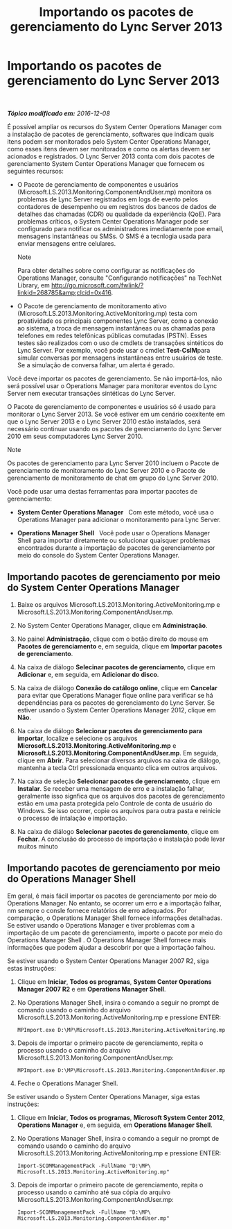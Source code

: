 ﻿---
title: Importando os pacotes de gerenciamento do Lync Server 2013
TOCTitle: Importando os pacotes de gerenciamento do Lync Server 2013
ms:assetid: 846287e1-660f-453f-bdba-b2137b5f0ea1
ms:mtpsurl: https://technet.microsoft.com/pt-br/library/JJ205052(v=OCS.15)
ms:contentKeyID: 49307334
ms.date: 12/10/2016
mtps_version: v=OCS.15
ms.translationtype: HT
---

# Importando os pacotes de gerenciamento do Lync Server 2013

 

_**Tópico modificado em:** 2016-12-08_

É possível ampliar os recursos do System Center Operations Manager com a instalação de pacotes de gerenciamento, softwares que indicam quais itens podem ser monitorados pelo System Center Operations Manager, como esses itens devem ser monitorados e como os alertas devem ser acionados e registrados. O Lync Server 2013 conta com dois pacotes de gerenciamento System Center Operations Manager que fornecem os seguintes recursos:

  - O Pacote de gerenciamento de componentes e usuários (Microsoft.LS.2013.Monitoring.ComponentAndUser.mp) monitora os problemas de Lync Server registrados em logs de evento pelos contadores de desempenho ou em registros dos bancos de dados de detalhes das chamadas (CDR) ou qualidade da experiência (QoE). Para problemas críticos, o System Center Operations Manager pode ser configurado para notificar os administradores imediatamente poe email, mensagens instantâneas ou SMSs. O SMS é a tecnlogia usada para enviar mensagens entre celulares.
    
    > [!note]  
    > Para obter detalhes sobre como configurar as notificações do Operations Manager, consulte &quot;Configurando notificações&quot; na TechNet Library, em <a href="http://go.microsoft.com/fwlink/?linkid=268785%26clcid=0x416" class="uri">http://go.microsoft.com/fwlink/?linkid=268785&amp;clcid=0x416</a>.

  - O Pacote de gerenciamento de monitoramento ativo (Microsoft.LS.2013.Monitoring.ActiveMonitoring.mp) testa com proatividade os principais componentes Lync Server, como a conexão ao sistema, a troca de mensagem instantâneas ou as chamadas para telefones em redes telefônicas públicas comutadas (PSTN). Esses testes são realizados com o uso de cmdlets de transações sintéticos do Lync Server. Por exemplo, você pode usar o cmdlet **Test-CsIM**para simular conversas por mensagens instantâneas entre usuários de teste. Se a simulação de conversa falhar, um alerta é gerado.

Você deve importar os pacotes de gerenciamento. Se não importá-los, não será possível usar o Operations Manager para monitorar eventos do Lync Server nem executar transações sintéticas do Lync Server.

O Pacote de gerenciamento de componentes e usuários só é usado para monitorar o Lync Server 2013. Se você estiver em um cenário coexitente em que o Lync Server 2013 e o Lync Server 2010 estão instalados, será necessário continuar usando os pacotes de gerenciamento do Lync Server 2010 em seus computadores Lync Server 2010.

> [!note]  
> Os pacotes de gerenciamento para Lync Server 2010 incluem o Pacote de gerenciamento de monitoramento do Lync Server 2010 e o Pacote de gerenciamento de monitoramento de chat em grupo do Lync Server 2010.

Você pode usar uma destas ferramentas para importar pacotes de gerenciamento:

  - **System Center Operations Manager**   Com este método, você usa o Operations Manager para adicionar o monitoramento para Lync Server.

  - **Operations Manager Shell**   Você pode usar o Operations Manager Shell para importar diretamente ou solucionar quaisquer problemas encontrados durante a importação de pacotes de gerenciamento por meio do console do System Center Operations Manager.

## Importando pacotes de gerenciamento por meio do System Center Operations Manager

1.  Baixe os arquivos Microsoft.LS.2013.Monitoring.ActiveMonitoring.mp e Microsoft.LS.2013.Monitoring.ComponentAndUser.mp.

2.  No System Center Operations Manager, clique em **Administração**.

3.  No painel **Administração**, clique com o botão direito do mouse em **Pacotes de gerenciamento** e, em seguida, clique em **Importar pacotes de gerenciamento**.

4.  Na caixa de diálogo **Selecinar pacotes de gerenciamento**, clique em **Adicionar** e, em seguida, em **Adicionar do disco**.

5.  Na caixa de diálogo **Conexão do catálogo online**, clique em **Cancelar** para evitar que Operations Manager fique online para verificar se há dependências para os pacotes de gerenciamento do Lync Server. Se estiver usando o System Center Operations Manager 2012, clique em **Não**.

6.  Na caixa de diálogo **Selecionar pacotes de gerenciamento para importar**, localize e selecione os arquivos **Microsoft.LS.2013.Monitoring.ActiveMonitoring.mp** e **Microsoft.LS.2013.Monitoring.ComponentAndUser.mp**. Em seguida, clique em **Abrir**. Para selecionar diversos arquivos na caixa de diálogo, mantenha a tecla Ctrl pressionada enquanto clica em outros arquivos.

7.  Na caixa de seleção **Selecionar pacotes de gerenciamento**, clique em **Instalar**. Se receber uma mensagem de erro e a instalação falhar, geralmente isso signfica que os arquivos dos pacotes de gerenciamento estão em uma pasta protegida pelo Controle de conta de usuário do Windows. Se isso ocorrer, copie os arquivos para outra pasta e reinicie o processo de intalação e importação.

8.  Na caixa de diálogo **Selecionar pacotes de gerenciamento**, clique em **Fechar**. A conclusão do processo de importação e instalação pode levar muitos minuto

## Importando pacotes de gerenciamento por meio do Operations Manager Shell

Em geral, é mais fácil importar os pacotes de gerenciamento por meio do Operations Manager. No entanto, se ocorrer um erro e a importação falhar, nm sempre o consle fornece relatórios de erro adequados. Por comparação, o Operations Manager Shell fornece informações detalhadas. Se estiver usando o Operations Manager e tiver problemas com a importação de um pacote de gerenciamento, importe o pacote por meio do Operations Manager Shell . O Operations Manager Shell fornece mais informações que podem ajudar a descobrir por que a importação falhou.

Se estiver usando o System Center Operations Manager 2007 R2, siga estas instruções:

1.  Clique em **Iniciar**, **Todos os programas**, **System Center Operations Manager 2007 R2** e em **Operations Manager Shell**.

2.  No Operations Manager Shell, insira o comando a seguir no prompt de comando usando o caminho do arquivo Microsoft.LS.2013.Monitoring.ActiveMonitoring.mp e pressione ENTER:
    
        MPImport.exe D:\MP\Microsoft.LS.2013.Monitoring.ActiveMonitoring.mp

3.  Depois de importar o primeiro pacote de gerenciamento, repita o processo usando o caminho do arquivo Microsoft.LS.2013.Monitoring.ComponentAndUser.mp:
    
        MPImport.exe D:\MP\Microsoft.LS.2013.Monitoring.ComponentAndUser.mp

4.  Feche o Operations Manager Shell.

Se estiver usando o System Center Operations Manager, siga estas instruções:

1.  Clique em **Iniciar**, **Todos os programas**, **Microsoft System Center 2012**, **Operations Manager** e, em seguida, em **Operations Manager Shell**.

2.  No Operations Manager Shell, insira o comando a seguir no prompt de comando usando o caminho do arquivo Microsoft.LS.2013.Monitoring.ActiveMonitoring.mp e pressione ENTER:
    
        Import-SCOMManagementPack -FullName "D:\MP\ Microsoft.LS.2013.Monitoring.ActiveMonitoring.mp"

3.  Depois de importar o primeiro pacote de gerenciamento, repita o processo usando o caminho até sua cópia do arquivo Microsoft.LS.2013.Monitoring.ComponentAndUser.mp:
    
        Import-SCOMManagementPack -FullName "D:\MP\ Microsoft.LS.2013.Monitoring.ComponentAndUser.mp"

